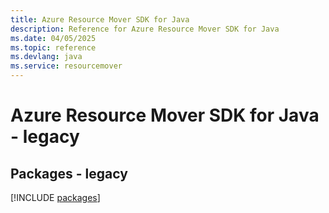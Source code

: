 ```yaml
---
title: Azure Resource Mover SDK for Java
description: Reference for Azure Resource Mover SDK for Java
ms.date: 04/05/2025
ms.topic: reference
ms.devlang: java
ms.service: resourcemover
---
```

# Azure Resource Mover SDK for Java - legacy
## Packages - legacy
[!INCLUDE [packages](resource-mover-index.md)]